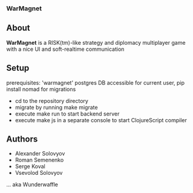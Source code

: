 ### WarMagnet

## About

**WarMagnet** is a RISK(tm)-like strategy and diplomacy multiplayer game with a nice UI and soft-realtime communication

## Setup

prerequisites: 'warmagnet' postgres DB accessible for current user, pip install nomad for migrations

- cd to the repository directory
- migrate by running make migrate
- execute make run to start backend server
- execute make js in a separate console to start ClojureScript compiler


## Authors

- Alexander Solovyov
- Roman Semenenko
- Serge Koval
- Vsevolod Solovyov

... aka Wunderwaffle
